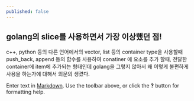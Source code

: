```yaml
---
published: false
---
```

## golang의 slice를 사용하면서 가장 이상했던 점!
c++, python 등의 다른 언어에서의 vector, list 등의 container type을 사용할때 push_back, append 등의 함수를 사용하여 conatiner 에 요소를 추가 할때, 전달한 container에 item에 추가되는 형태인데 golang을 그렇지 않아서 왜 이렇게 불편하게 사용을 하는가에 대해서 의문의 생겼다.



Enter text in [Markdown](http://daringfireball.net/projects/markdown/). Use the toolbar above, or click the **?** button for formatting help.
